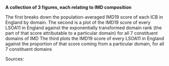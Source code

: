 <b>A collection of 3 figures, each relating to IMD composition</b>

The first breaks down the population-averaged IMD19 score of each ICB in England by domain.
The second is a plot of the IMD19 score of every LSOA11 in England against the exponentially transformed domain rank (the part of that score attributable to a particular domain) for all 7 constituent domains of IMD
The third plots the IMD19 score of every LSOA11 in England against the proportion of that score coming from a particular domain, for all 7 constituent domains

Sources:
